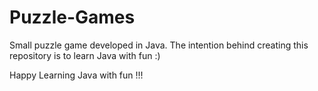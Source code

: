 # Puzzle-Games
Small puzzle game developed in Java. The intention behind creating this repository is to learn Java with fun :)

Happy Learning Java with fun !!!
